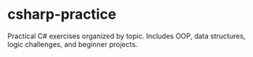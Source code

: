 # csharp-practice
Practical C# exercises organized by topic. Includes OOP, data structures, logic challenges, and beginner projects.
